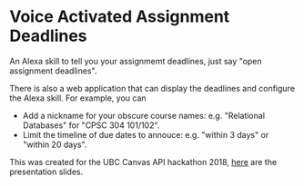 # Voice Activated Assignment Deadlines

An Alexa skill to tell you your assignmemt deadlines, just say "open assignment deadlines".

There is also a web application that can display the deadlines and configure the Alexa skill. For example, you can
- Add a nickname for your obscure course names: e.g. "Relational Databases" for "CPSC 304 101/102".
- Limit the timeline of due dates to annouce: e.g. "within 3 days" or "within 20 days".

This was created for the UBC Canvas API hackathon 2018, [here](/slides/Voice-Activation-Deadline-Hackathon-Presentation.pptx) are the presentation slides.
